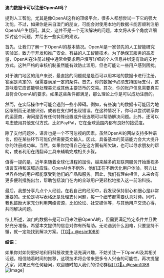 **澳门数据卡可以注册OpenAI吗？**

提到人工智能，尤其是像OpenAI这样的顶级平台，很多人都想尝试一下它的强大功能。不过，如果你是来自澳门的朋友，可能会对使用本地的数据卡能否顺利注册OpenAI产生疑问。其实，这并不是一个无法解决的问题。本文将从多个角度详细探讨这个问题，并给出一些实用的建议。

首先，让我们了解一下OpenAI的基本情况。OpenAI是一家领先的人工智能研究实验室，致力于开发和推广安全、有益的人工智能技术。为了确保其服务的高质量，OpenAI在注册过程中通常会要求用户填写详细的个人信息并绑定有效的支付方式。这种严格的审核机制虽然能有效防止滥用，但也可能让一些用户感到困扰。

对于澳门地区的用户来说，最直接的问题就是是否可以用本地的数据卡进行注册。答案是肯定的，但需要满足一定的条件。首先，你的数据卡必须支持国际支付，这意味着它应该能够处理美元或其他主要货币的交易。其次，你的账户信息需要真实且符合OpenAI的要求。如果这些条件都满足，那么理论上你是可以成功注册的。

然而，在实际操作中可能会遇到一些小障碍。例如，有些澳门的数据卡可能因为地区限制而无法被识别，或者在支付时出现错误。在这种情况下，你可以尝试联系你的运营商，询问是否有任何特殊设置或升级选项可以帮助解决问题。此外，还可以考虑使用其他支付方式，比如PayPal，它在全球范围内都有良好的接受度。

除了支付问题外，语言也是一个不可忽视的因素。虽然OpenAI的网站支持多种语言，但在某些环节可能仍然需要英文输入。因此，具备基本的英语能力会大大提升你的注册成功率。当然，如果你觉得自己在这方面有所欠缺，也可以寻求朋友的帮助，或者利用在线翻译工具来辅助完成相关步骤。

值得一提的是，近年来随着全球化进程的加快，越来越多的互联网服务开始重视多语言支持和区域适应性。OpenAI也不例外，他们正在不断优化用户体验，努力让世界各地的用户都能享受到他们的产品和服务。因此，我们有理由相信，未来会有更多便利措施出台，帮助包括澳门在内的全球用户更轻松地接入这一前沿科技。

最后，我想分享几点个人经验。在我自己的经历中，我发现保持耐心和细心是非常重要的。无论是填写表格还是处理支付问题，每一个细节都需要认真对待。同时，我也鼓励大家充分利用网络资源，比如论坛、社交媒体等，与其他用户交流心得，共同解决问题。

综上所述，澳门的数据卡是可以用来注册OpenAI的，但需要满足特定条件并且做好充分准备。希望本文提供的信息对你有所帮助。无论遇到什么困难，只要坚持不懈，就一定能找到解决方案。[[TG💪+ @esim1088](https://t.me/s/esim1088)]

**结语：**

如果你对如何更好地利用科技改变生活充满兴趣，不妨关注一下OpenAI及其相关话题。相信随着时间的推移，这项技术将会带来更多令人兴奋的可能性。再次提醒大家，如果还有任何疑问，欢迎随时加入我们的讨论群组[[TG💪+ @esim1088](https://t.me/s/esim1088) ![Image](https://i.postimg.cc/4NQfJmqS/Snipaste-2025-05-13-00-14-12.png)]